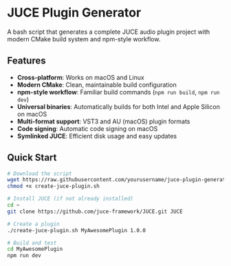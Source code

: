 # JUCE Plugin Generator

A bash script that generates a complete JUCE audio plugin project with modern CMake build system and npm-style workflow.

## Features

- **Cross-platform**: Works on macOS and Linux
- **Modern CMake**: Clean, maintainable build configuration
- **npm-style workflow**: Familiar build commands (`npm run build`, `npm run dev`)
- **Universal binaries**: Automatically builds for both Intel and Apple Silicon on macOS
- **Multi-format support**: VST3 and AU (macOS) plugin formats
- **Code signing**: Automatic code signing on macOS
- **Symlinked JUCE**: Efficient disk usage and easy updates

## Quick Start

```bash
# Download the script
wget https://raw.githubusercontent.com/yourusername/juce-plugin-generator/main/create-juce-plugin.sh
chmod +x create-juce-plugin.sh

# Install JUCE (if not already installed)
cd ~
git clone https://github.com/juce-framework/JUCE.git JUCE

# Create a plugin
./create-juce-plugin.sh MyAwesomePlugin 1.0.0

# Build and test
cd MyAwesomePlugin
npm run dev
